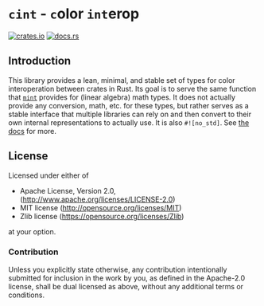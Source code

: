# `cint` - `c`olor `int`erop

[![crates.io](http://meritbadge.herokuapp.com/cint)](https://crates.io/crates/cint)
[![docs.rs](https://docs.rs/cint/badge.svg)](https://docs.rs/cint)

## Introduction

This library provides a lean, minimal, and stable set of types
for color interoperation between crates in Rust. Its goal is to serve the same
function that [`mint`](https://docs.rs/mint/) provides for (linear algebra) math types.
It does not actually provide any conversion, math, etc. for these types, but rather
serves as a stable interface that multiple libraries can rely on and then convert
to their own internal representations to actually use. It is also `#![no_std]`. See
[the docs](https://docs.rs/cint) for more.

## License

Licensed under either of

- Apache License, Version 2.0, (<http://www.apache.org/licenses/LICENSE-2.0>)
- MIT license (<http://opensource.org/licenses/MIT>)
- Zlib license (<https://opensource.org/licenses/Zlib>)

at your option.

### Contribution

Unless you explicitly state otherwise, any contribution intentionally submitted for inclusion in the work by you, as defined in the Apache-2.0 license, shall be dual licensed as above, without any additional terms or conditions.
